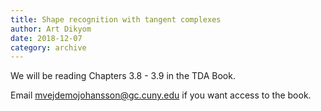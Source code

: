 ```yaml
---
title: Shape recognition with tangent complexes
author: Art Dikyom
date: 2018-12-07
category: archive
---
```


We will be reading Chapters 3.8 - 3.9 in the TDA Book.

Email mvejdemojohansson@gc.cuny.edu if you want access to the book.



